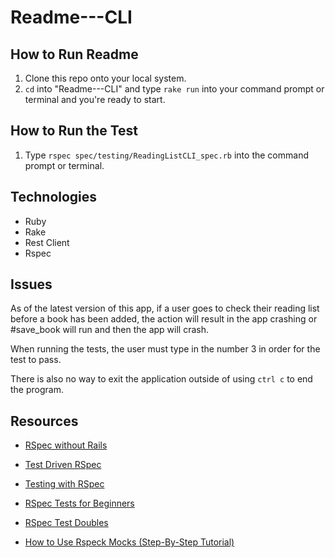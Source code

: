 # Readme---CLI

## How to Run Readme

1. Clone this repo onto your local system.
2. `cd` into "Readme---CLI" and type `rake run` into your command prompt or terminal and you're ready to start.

## How to Run the Test

1. Type `rspec spec/testing/ReadingListCLI_spec.rb` into the command prompt or terminal.

## Technologies

- Ruby
- Rake
- Rest Client
- Rspec

## Issues

As of the latest version of this app, if a user goes to check their reading list before a book has been added, the action will result in the app crashing or #save_book will run and then the app will crash.

When running the tests, the user must type in the number 3 in order for the test to pass.

There is also no way to exit the application outside of using `ctrl c` to end the program.

## Resources

- [RSpec without Rails](https://gist.github.com/maxivak/720fc38769c94a59893f)

- [Test Driven RSpec](https://www.youtube.com/watch?v=K6RPMhcRICE&t=63s)

- [Testing with RSpec](https://www.youtube.com/watch?v=71eKcNxwxVY&t=178s)

- [RSpec Tests for Beginners](https://medium.com/swlh/rspec-tests-for-beginners-a798c8bf6bac)

- [RSpec Test Doubles](https://www.tutorialspoint.com/rspec/rspec_test_doubles.htm)

- [How to Use Rspeck Mocks (Step-By-Step Tutorial)](https://www.rubyguides.com/2018/10/rspec-mocks/)